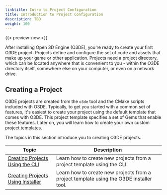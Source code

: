 ```yaml
---
linktitle: Intro to Project Configuration
title: Introduction to Project Configuration
description: TBD
weight: 100
---
```


{{< preview-new >}}

After installing Open 3D Engine (O3DE), you're ready to create your first O3DE project. Projects define and configure the set of code and assets that make up your game or other application. Projects need a project directory, which can be located anywhere that is convenient to you - within the O3DE directory itself, somewhere else on your computer, or even on a network drive.

## Creating a Project

O3DE projects are created from the `o3de` tool and the CMake scripts included with O3DE. Typically, to get you started with a common set of features, it's easiest to create your project using the default template that comes with O3DE. This project template specifies a set of Gems that enable these features. Later on, you will learn how to create your own custom project templates.

The topics in this section introduce you to creating O3DE projects.

| Topic | Description |
| - | - |
| [Creating Projects Using the CLI](creating-projects-using-cli.md) | Learn how to create new projects from a project template using the CLI. |
| [Creating Projects Using Installer](creating-projects-using-install-tool.md) | Learn how to create new projects from a project template using the O3DE installer tool. |
